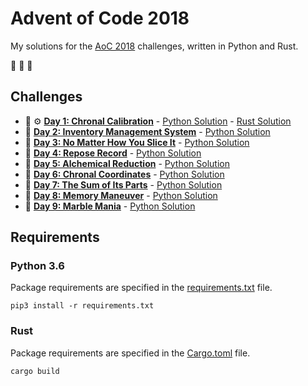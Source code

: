 # Advent of Code 2018

My solutions for the [AoC 2018](https://adventofcode.com/2018) challenges, written in Python and Rust.

:christmas_tree: :christmas_tree: :christmas_tree:

## Challenges

- :snake: :gear: **[Day 1: Chronal Calibration](https://adventofcode.com/2018/day/1)** - [Python Solution](src/day1.py) - [Rust Solution](src/bin/day1.rs)
- :snake: **[Day 2: Inventory Management System](https://adventofcode.com/2018/day/2)** - [Python Solution](src/day2.py)
- :snake: **[Day 3: No Matter How You Slice It](https://adventofcode.com/2018/day/3)** - [Python Solution](src/day3.py)
- :snake: **[Day 4: Repose Record](https://adventofcode.com/2018/day/4)** - [Python Solution](src/day4.py)
- :snake: **[Day 5: Alchemical Reduction](https://adventofcode.com/2018/day/5)** - [Python Solution](src/day5.py)
- :snake: **[Day 6: Chronal Coordinates](https://adventofcode.com/2018/day/6)** - [Python Solution](src/day6.py)
- :snake: **[Day 7: The Sum of Its Parts](https://adventofcode.com/2018/day/7)** - [Python Solution](src/day7.py)
- :snake: **[Day 8: Memory Maneuver](https://adventofcode.com/2018/day/8)** - [Python Solution](src/day8.py)
- :snake: **[Day 9: Marble Mania](https://adventofcode.com/2018/day/9)** - [Python Solution](src/day9.py)

## Requirements

### Python 3.6

Package requirements are specified in the [requirements.txt](requirements.txt) file.

```
pip3 install -r requirements.txt
```

### Rust

Package requirements are specified in the [Cargo.toml](Cargo.toml) file.

```
cargo build
```
